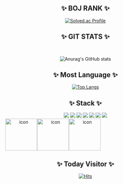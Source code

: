 <div align="center">
  
## ✨ BOJ RANK ✨

  
[![Solved.ac Profile](http://mazassumnida.wtf/api/v2/generate_badge?boj=kosw)](https://solved.ac/kosw/)



## ✨ GIT STATS ✨


<br />

![Anurag's GitHub stats](https://github-readme-stats.vercel.app/api?username=Kosw&show_icons=true&theme=tokyonight)
  
## ✨ Most Language ✨
  
[![Top Langs](https://github-readme-stats.vercel.app/api/top-langs/?username=Kosw&layout=compact)](https://github.com/Kosw/github-readme-stats)


  
## ✨ Stack ✨

<div>
  
<img src="https://img.shields.io/badge/C-A8B9CC?style=flat-square&logo=c&logoColor=white"/>
<img src="https://img.shields.io/badge/Java-F7DF1E?style=flat-square"/>
<img src="https://img.shields.io/badge/Python-3776AB?style=flat-square&logo=python&logoColor=white"/>
<img src="https://img.shields.io/badge/HTML-E34F26?style=flat-square&logo=HTML5&logoColor=white"/>
<img src="https://img.shields.io/badge/CSS3-F68212?style=flat-square&logo=CSS3&logoColor=white"/>
<img src="https://img.shields.io/badge/JavaScript-F7DF1E?style=flat-square&logo=JavaScript&logoColor=white"/>
<img src="https://img.shields.io/badge/React?style=flat-square&logo=React Native&logoColor=white"/>
<br/>

<div style="display: flex; align-items: flex-start;"><img src="https://techstack-generator.vercel.app/github-icon.svg" alt="icon" width="100" height="100" /><img src="https://techstack-generator.vercel.app/python-icon.svg" alt="icon" width="100" height="100" /><img src="https://techstack-generator.vercel.app/java-icon.svg" alt="icon" width="100" height="100" /></div>

</div>
  
## ✨ Today Visitor ✨
  
[![Hits](https://hits.seeyoufarm.com/api/count/incr/badge.svg?url=https%3A%2F%2Fgithub.com%2FKosw&count_bg=%2313678A&title_bg=%23012030&icon=github.svg&icon_color=%23E7E7E7&title=viewer&edge_flat=true)](https://github.com/Kosw)
  
</div>
